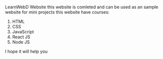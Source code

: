 LearnWebD Website
this website is comleted and can be used as an sample website for mini projects
this website have courses:
1. HTML
2. CSS
3. JavaScript
4. React JS
5. Node JS

I hope it will help you
